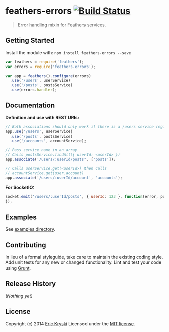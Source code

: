 # feathers-errors [![Build Status](https://secure.travis-ci.org/feathersjs/feathers-errors.png?branch=master)](http://travis-ci.org/feathersjs/feathers-errors)

> Error handling mixin for Feathers services.

## Getting Started

Install the module with: `npm install feathers-errors --save`

```js
var feathers = require('feathers');
var errors = require('feathers-errors');

var app = feathers().configure(errors)
  .use('/users', userService)
  .use('/posts', postsService)
  .use(errors.handler);
```

## Documentation

__Definition and use with REST URIs:__

```js
// Both associations should only work if there is a /users service registered already
app.use('/users', userService)
  .use('/posts', postsService)
  .use('/accounts', accountService);

// Pass service name in an array
// Calls postsService.findAll({ userId: <userId> })
app.associate('/users/:userId/posts', ['posts']);

// Calls userService.get(<userId>) then calls
// accountService.get(user.account)
app.associate('/users/:userId/account', 'accounts');
```

__For SocketIO:__

```js
socket.emit('/users/:userId/posts', { userId: 123 }, function(error, posts) {
});
```


## Examples
See [examples directory](https://github.com/feathersjs/feathers-errors/tree/master/examples).

## Contributing
In lieu of a formal styleguide, take care to maintain the existing coding style. Add unit tests for any new or changed functionality. Lint and test your code using [Grunt](http://gruntjs.com/).

## Release History
_(Nothing yet)_

## License
Copyright (c) 2014 [Eric Kryski](https://github.com/ekryski)
Licensed under the [MIT license](https://github.com/feathersjs/feathers-errors/blob/master/LICENSE-MIT).
